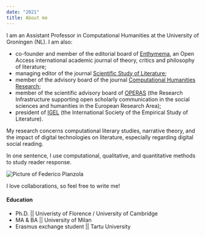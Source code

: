 ```yaml
---
date: "2021"
title: About me
---
```


I am an Assistant Professor in Computational Humanities at the University of Groningen (NL). I am also:
-	co-founder and member of the editorial board of [Enthymema](https://riviste.unimi.it/index.php/enthymema/index), an Open Access international academic journal of theory, critics and philosophy of literature;
- managing editor of the journal [Scientific Study of Literature](https://ssol-journal.com);
- member of the advisory board of the journal [Computational Humanities Research](https://www.cambridge.org/core/journals/computational-humanities-research);
-	member of the scientific advisory board of [OPERAS](https://www.operas-eu.org) (the Research Infrastructure supporting open scholarly communication in the social sciences and humanities in the European Research Area);
-	president of [IGEL](https://igelsociety.org) (the International Society of the Empirical Study of Literature).

My research concerns computational literary studies, narrative theory, and the impact of digital technologies on literature, especially regarding digital social reading. 

In one sentence, I use computational, qualitative, and quantitative methods to study reader response.


![Picture of Federico Pianzola][1]

I love collaborations, so feel free to write me!

#### Education

* Ph.D. || Univeristy of Florence / University of Cambridge
* MA & BA || University of Milan
* Erasmus exchange student || Tartu University

[1]: /img/about.jpg
